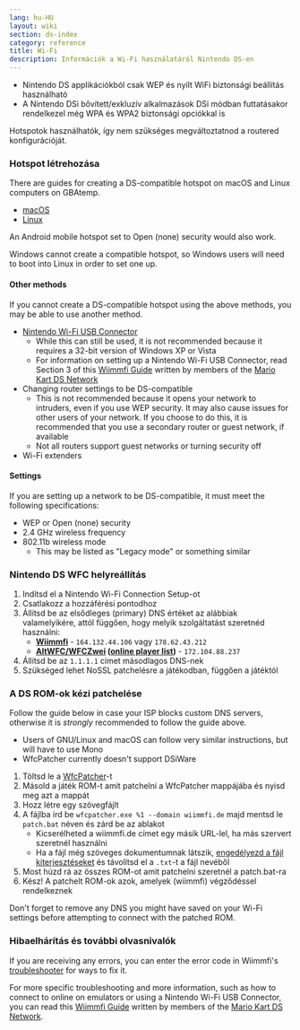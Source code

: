 ```yaml
---
lang: hu-HU
layout: wiki
section: ds-index
category: reference
title: Wi-Fi
description: Információk a Wi-Fi használatáról Nintendo DS-en
---
```


- Nintendo DS applikációkból csak WEP és nyílt WiFi biztonsági beállítás használható
- A Nintendo DSi bővített/exkluzív alkalmazások DSi módban futtatásakor rendelkezel még WPA és WPA2 biztonsági opciókkal is

Hotspotok használhatók, így nem szükséges megváltoztatnod a routered konfigurációját.

### Hotspot létrehozása
There are guides for creating a DS-compatible hotspot on macOS and Linux computers on GBAtemp.
- [macOS](https://gbatemp.net/threads/571658)
- [Linux](https://gbatemp.net/threads/543283)

An Android mobile hotspot set to Open (none) security would also work.

Windows cannot create a compatible hotspot, so Windows users will need to boot into Linux in order to set one up.
#### Other methods
If you cannot create a DS-compatible hotspot using the above methods, you may be able to use another method.
- [Nintendo Wi-Fi USB Connector](https://gbatemp.net/threads/575631/)
  - While this can still be used, it is not recommended because it requires a 32-bit version of Windows XP or Vista
  - For information on setting up a Nintendo Wi-Fi USB Connector, read Section 3 of this [Wiimmfi Guide](https://docs.google.com/document/d/1f3PChwQig40UaiPXlh-Gi5CggGiBPzyrpiecLZlT8ZE/edit?usp=sharing) written by members of the [Mario Kart DS Network](https://discord.gg/pa9bea6)
- Changing router settings to be DS-compatible
  - This is not recommended because it opens your network to intruders, even if you use WEP security. It may also cause issues for other users of your network. If you choose to do this, it is recommended that you use a secondary router or guest network, if available
  - Not all routers support guest networks or turning security off
- Wi-Fi extenders

#### Settings
If you are setting up a network to be DS-compatible, it must meet the following specifications:
- WEP or Open (none) security
- 2.4 GHz wireless frequency
- 802.11b wireless mode
  - This may be listed as "Legacy mode" or something similar

### Nintendo DS WFC helyreállítás
1. Indítsd el a Nintendo Wi-Fi Connection Setup-ot
1. Csatlakozz a hozzáférési pontodhoz
1. Állítsd be az elsődleges (primary) DNS értéket az alábbiak valamelyikére, attól függően, hogy melyik szolgáltatást szeretnéd használni:
   - **[Wiimmfi](https://wiimmfi.de)** - `164.132.44.106` vagy `178.62.43.212`
   - **[AltWFC/WFCZwei](https://save-nintendo-wifi.com/) ([online player list](http://zwei.moe:9001))** - `172.104.88.237`
1. Állítsd be az `1.1.1.1` címet másodlagos DNS-nek
1. Szükséged lehet NoSSL patchelésre a játékodban, függően a játéktól

### A DS ROM-ok kézi patchelése
Follow the guide below in case your ISP blocks custom DNS servers, otherwise it is *strongly* recommended to follow the guide above.

- Users of GNU/Linux and macOS can follow very similar instructions, but will have to use Mono
- WfcPatcher currently doesn't support DSiWare

1. Töltsd le a [WfcPatcher](https://github.com/AdmiralCurtiss/WfcPatcher/releases)-t
1. Másold a játék ROM-t amit patchelni a WfcPatcher mappájába és nyisd meg azt a mappát
1. Hozz létre egy szövegfájlt
1. A fájlba írd be `wfcpatcher.exe %1 --domain wiimmfi.de` majd mentsd le `patch.bat` néven és zárd be az ablakot
   - Kicserélheted a wiimmfi.de címet egy másik URL-lel, ha más szervert szeretnél használni
   - Ha a fájl még szöveges dokumentumnak látszik, [engedélyezd a fájl kiterjesztéseket](https://dsi.cfw.guide/file-extensions-%28windows%29) és távolítsd el a `.txt`-t a fájl nevéből
1. Most húzd rá az összes ROM-ot amit patchelni szeretnél a patch.bat-ra
1. Kész! A patchelt ROM-ok azok, amelyek (wiimmfi) végződéssel rendelkeznek

Don't forget to remove any DNS you might have saved on your Wi-Fi settings before attempting to connect with the patched ROM.

### Hibaelhárítás és további olvasnivalók
If you are receiving any errors, you can enter the error code in Wiimmfi's [troubleshooter](https://wiimmfi.de/error) for ways to fix it.

For more specific troubleshooting and more information, such as how to connect to online on emulators or using a Nintendo Wi-Fi USB Connector, you can read this [Wiimmfi Guide](https://docs.google.com/document/d/1f3PChwQig40UaiPXlh-Gi5CggGiBPzyrpiecLZlT8ZE/edit?usp=sharing) written by members of the [Mario Kart DS Network](https://discord.gg/pa9bea6).
